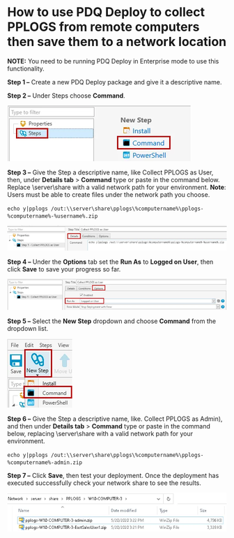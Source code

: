 # How to use PDQ Deploy to collect PPLOGS from remote computers then save them to a network location

**NOTE:** You need to be running PDQ Deploy in Enterprise mode to use this functionality.

**Step 1 –** Create a new PDQ Deploy package and give it a descriptive name.

**Step 2 –** Under Steps choose **Command**.

![784_1_hf-faq-914-img-01](../../../../static/img/product_docs/policypak/policypak/grouppolicy/784_1_hf-faq-914-img-01.webp)

**Step 3 –** Give the Step a descriptive name, like Collect PPLOGS as User, then, under **Details
tab** > **Command** type or paste in the command below. Replace \\server\share with a valid network
path for your environment. **Note**: Users must be able to create files under the network path you
choose.

`echo y|pplogs /out:\\server\share\pplogs\%computername%\pplogs-%computername%-%username%.zip`

![784_3_hf-faq-914-img-02_950x110](../../../../static/img/product_docs/policypak/policypak/grouppolicy/784_3_hf-faq-914-img-02_950x110.webp)

**Step 4 –** Under the **Options** tab set the **Run As** to **Logged on User**, then click **Save**
to save your progress so far.

![784_5_hf-faq-914-img-03_950x134](../../../../static/img/product_docs/policypak/policypak/grouppolicy/784_5_hf-faq-914-img-03_950x134.webp)

**Step 5 –** Select the **New Step** dropdown and choose **Command** from the dropdown list.

![784_7_hf-faq-914-img-04](../../../../static/img/product_docs/policypak/policypak/grouppolicy/784_7_hf-faq-914-img-04.webp)

**Step 6 –** Give the Step a descriptive name, like. Collect PPLOGS as Admin), and then under
**Details tab** > **Command** type or paste in the command below, replacing \\server\share with a
valid network path for your environment.

`echo y|pplogs /out:\\server\share\pplogs\%computername%\pplogs-%computername%-admin.zip`

**Step 7 –** Click **Save**, then test your deployment. Once the deployment has executed
successfully check your network share to see the results.

![784_9_hf-faq-914-img-05](../../../../static/img/product_docs/policypak/policypak/grouppolicy/784_9_hf-faq-914-img-05.webp)
